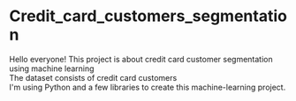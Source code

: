 # Credit_card_customers_segmentation

Hello everyone! This project is about credit card customer segmentation using machine learning <br />
The dataset consists of credit card customers <br />
I'm using Python and a few libraries to create this machine-learning project.<br />